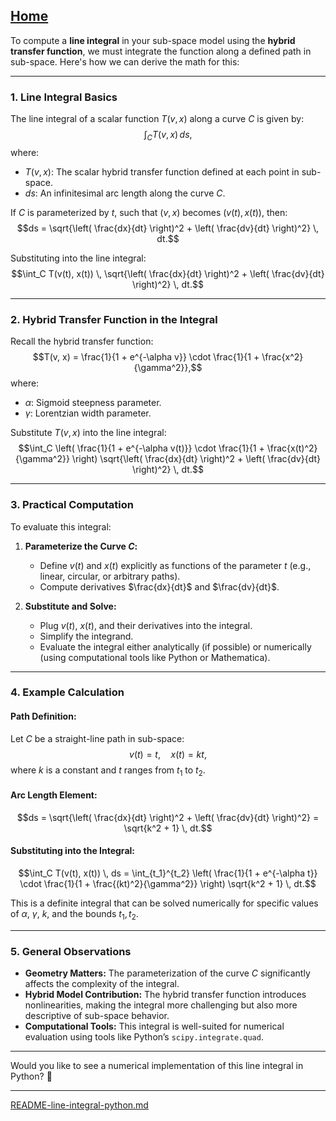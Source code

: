 [Home](https://t2m.io/VwvDcuw)
---

To compute a **line integral** in your sub-space model using the **hybrid transfer function**, we must integrate the function along a defined path in sub-space. Here's how we can derive the math for this:

---

### **1. Line Integral Basics**
The line integral of a scalar function $T(v, x)$ along a curve $C$ is given by:
$$\int_C T(v, x) \, ds,$$
where:
- $T(v, x)$: The scalar hybrid transfer function defined at each point in sub-space.
- $ds$: An infinitesimal arc length along the curve $C$.

If $C$ is parameterized by $t$, such that $(v, x)$ becomes $(v(t), x(t))$, then:
$$ds = \sqrt{\left( \frac{dx}{dt} \right)^2 + \left( \frac{dv}{dt} \right)^2} \, dt.$$

Substituting into the line integral:
$$\int_C T(v(t), x(t)) \, \sqrt{\left( \frac{dx}{dt} \right)^2 + \left( \frac{dv}{dt} \right)^2} \, dt.$$

---

### **2. Hybrid Transfer Function in the Integral**
Recall the hybrid transfer function:
$$T(v, x) = \frac{1}{1 + e^{-\alpha v}} \cdot \frac{1}{1 + \frac{x^2}{\gamma^2}},$$
where:
- $\alpha$: Sigmoid steepness parameter.
- $\gamma$: Lorentzian width parameter.

Substitute $T(v, x)$ into the line integral:
$$\int_C \left( \frac{1}{1 + e^{-\alpha v(t)}} \cdot \frac{1}{1 + \frac{x(t)^2}{\gamma^2}} \right) \sqrt{\left( \frac{dx}{dt} \right)^2 + \left( \frac{dv}{dt} \right)^2} \, dt.$$

---

### **3. Practical Computation**
To evaluate this integral:
1. **Parameterize the Curve $C$:**
   - Define $v(t)$ and $x(t)$ explicitly as functions of the parameter $t$ (e.g., linear, circular, or arbitrary paths).
   - Compute derivatives $\frac{dx}{dt}$ and $\frac{dv}{dt}$.

2. **Substitute and Solve:**
   - Plug $v(t)$, $x(t)$, and their derivatives into the integral.
   - Simplify the integrand.
   - Evaluate the integral either analytically (if possible) or numerically (using computational tools like Python or Mathematica).

---

### **4. Example Calculation**
#### Path Definition:
Let $C$ be a straight-line path in sub-space:
$$v(t) = t, \quad x(t) = kt,$$
where $k$ is a constant and $t$ ranges from $t_1$ to $t_2$.

#### Arc Length Element:
$$ds = \sqrt{\left( \frac{dx}{dt} \right)^2 + \left( \frac{dv}{dt} \right)^2} = \sqrt{k^2 + 1} \, dt.$$

#### Substituting into the Integral:
$$\int_C T(v(t), x(t)) \, ds = \int_{t_1}^{t_2} \left( \frac{1}{1 + e^{-\alpha t}} \cdot \frac{1}{1 + \frac{(kt)^2}{\gamma^2}} \right) \sqrt{k^2 + 1} \, dt.$$

This is a definite integral that can be solved numerically for specific values of $\alpha$, $\gamma$, $k$, and the bounds $t_1, t_2$.

---

### **5. General Observations**
- **Geometry Matters:** The parameterization of the curve $C$ significantly affects the complexity of the integral.
- **Hybrid Model Contribution:** The hybrid transfer function introduces nonlinearities, making the integral more challenging but also more descriptive of sub-space behavior.
- **Computational Tools:** This integral is well-suited for numerical evaluation using tools like Python’s `scipy.integrate.quad`.

---

Would you like to see a numerical implementation of this line integral in Python? 🚀


---

[README-line-integral-python.md](https://t2m.io/epgQ3ku)

